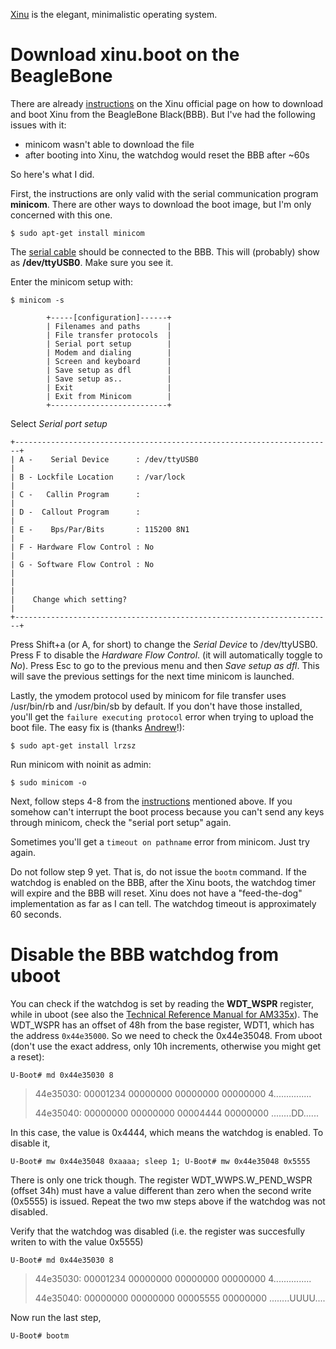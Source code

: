 [Xinu](http://www.xinu.cs.purdue.edu/) is the elegant, minimalistic operating system.

# Download xinu.boot on the BeagleBone

There are already [instructions](http://www.xinu.cs.purdue.edu/files/Xinu_BBB_instructions.txt) on the Xinu official page on how to download and boot Xinu from the BeagleBone Black(BBB). But I've had the following issues with it:
- minicom wasn't able to download the file
- after booting into Xinu, the watchdog would reset the BBB after ~60s

So here's what I did.

First, the instructions are only valid with the serial communication program **minicom**. There are other ways to download the boot image, but I'm only concerned with this one.

`$ sudo apt-get install minicom`

The [serial cable](http://dave.cheney.net/2013/09/22/two-point-five-ways-to-access-the-serial-console-on-your-beaglebone-black) should be connected to the BBB. This will (probably) show as **/dev/ttyUSB0**. Make sure you see it.

Enter the minicom setup with:

`$ minicom -s`

            +-----[configuration]------+
            | Filenames and paths      |
            | File transfer protocols  |
            | Serial port setup        |
            | Modem and dialing        |
            | Screen and keyboard      |
            | Save setup as dfl        |
            | Save setup as..          |
            | Exit                     |
            | Exit from Minicom        |
            +--------------------------+

Select *Serial port setup* 

    +-----------------------------------------------------------------------+   
    | A -    Serial Device      : /dev/ttyUSB0                              |   
    | B - Lockfile Location     : /var/lock                                 |   
    | C -   Callin Program      :                                           |   
    | D -  Callout Program      :                                           |   
    | E -    Bps/Par/Bits       : 115200 8N1                                |   
    | F - Hardware Flow Control : No                                        |   
    | G - Software Flow Control : No                                        |   
    |                                                                       |   
    |    Change which setting?                                              |   
    +-----------------------------------------------------------------------+   

Press Shift+a (or A, for short) to change the *Serial Device* to /dev/ttyUSB0.
Press F to disable the *Hardware Flow Control*. (it will automatically toggle to *No*).
Press Esc to go to the previous menu and then *Save setup as dfl*. This will save the previous settings for the next time minicom is launched.

Lastly, the ymodem protocol used by minicom for file transfer uses /usr/bin/rb and /usr/bin/sb by default. If you don't have those installed, you'll get the `failure executing protocol` error when trying to upload the boot file. The easy fix is (thanks [Andrew](https://axixmiqui.wordpress.com/2008/05/16/minicom-ymodem-issue/)!):

`$ sudo apt-get install lrzsz`

Run minicom with noinit as admin:

`$ sudo minicom -o`

Next, follow steps 4-8 from the [instructions](http://www.xinu.cs.purdue.edu/files/Xinu_BBB_instructions.txt) mentioned above. If you somehow can't interrupt the boot process because you can't send any keys through minicom, check the "serial port setup" again.

Sometimes you'll get a `timeout on pathname` error from minicom. Just try again.

Do not follow step 9 yet. That is, do not issue the `bootm` command. If the watchdog is enabled on the BBB, after the Xinu boots, the watchdog timer will expire and the BBB will reset. Xinu does not have a "feed-the-dog" implementation as far as I can tell. The watchdog timeout is approximately 60 seconds.

# Disable the BBB watchdog from uboot

You can check if the watchdog is set by reading the **WDT_WSPR** register, while in uboot (see also the [Technical Reference Manual for AM335x](http://www.ti.com/general/docs/lit/getliterature.tsp?baseLiteratureNumber=spruh73&fileType=pdf)).
The WDT_WSPR has an offset of 48h from the base register, WDT1, which has the address `0x44e35000`. So we need to check the 0x44e35048. 
From uboot (don't use the exact address, only 10h increments, otherwise you might get a reset):

`U-Boot# md 0x44e35030 8`

>44e35030: 00001234 00000000 00000000 00000000    4...............
>
>44e35040: 00000000 00000000 00004444 00000000    ........DD......

In this case, the value is 0x4444, which means the watchdog is enabled.
To disable it,

`U-Boot# mw 0x44e35048 0xaaaa; sleep 1; U-Boot# mw 0x44e35048 0x5555`

There is only one trick though. The register WDT_WWPS.W_PEND_WSPR (offset 34h) must have a value different than zero when the second write (0x5555) is issued. Repeat the two mw steps above if the watchdog was not disabled.

Verify that the watchdog was disabled (i.e. the register was succesfully writen to with the value 0x5555)

`U-Boot# md 0x44e35030 8`

>44e35030: 00001234 00000000 00000000 00000000    4...............
>
>44e35040: 00000000 00000000 00005555 00000000    ........UUUU....

Now run the last step,

`U-Boot# bootm`
